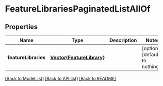 # FeatureLibrariesPaginatedListAllOf


## Properties
Name | Type | Description | Notes
------------ | ------------- | ------------- | -------------
**featureLibraries** | [**Vector{FeatureLibrary}**](FeatureLibrary.md) |  | [optional] [default to nothing]


[[Back to Model list]](../README.md#models) [[Back to API list]](../README.md#api-endpoints) [[Back to README]](../README.md)


